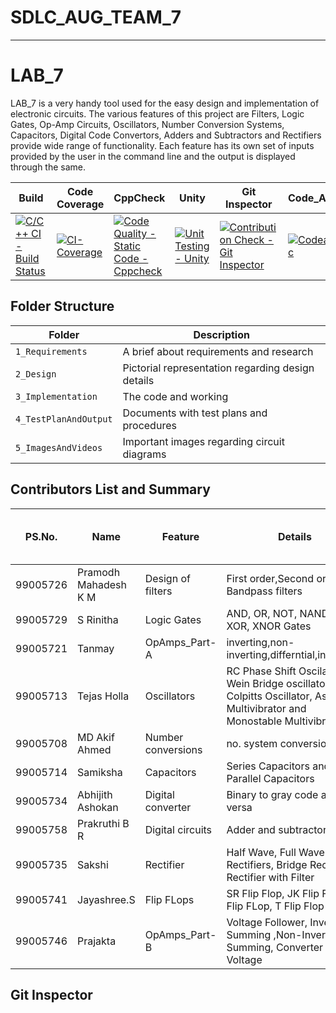 # SDLC_AUG_TEAM_7
-----------------------------------------------------------------------------------------------------------------------------------------------------------------------------------

# LAB_7

LAB_7 is a very handy tool used for the easy design and implementation of electronic circuits. The various features of this project are Filters, Logic Gates, Op-Amp Circuits, Oscillators, Number Conversion Systems, Capacitors, Digital Code Convertors, Adders and Subtractors and Rectifiers provide wide range of functionality. Each feature has its own set of inputs provided by the user in the command line and the output is displayed through the same. 


| Build | Code Coverage | CppCheck | Unity | Git Inspector | Code_Ac| Codacy | Valgrind |
|-------|---------------|----------|-------|---------------|--------|-------|-----------|
|[![C/C++ CI - Build Status](https://github.com/TanmayBhilkar/SDLC_AUG_TEAM_7/actions/workflows/c-cpp.yml/badge.svg)](https://github.com/TanmayBhilkar/SDLC_AUG_TEAM_7/actions/workflows/c-cpp.yml)|[![CI-Coverage](https://github.com/TanmayBhilkar/SDLC_AUG_TEAM_7/actions/workflows/gcov.yml/badge.svg)](https://github.com/TanmayBhilkar/SDLC_AUG_TEAM_7/actions/workflows/gcov.yml)|[![Code Quality - Static Code - Cppcheck](https://github.com/TanmayBhilkar/SDLC_AUG_TEAM_7/actions/workflows/cppcheck.yml/badge.svg)](https://github.com/TanmayBhilkar/SDLC_AUG_TEAM_7/actions/workflows/cppcheck.yml)|[![Unit Testing - Unity](https://github.com/TanmayBhilkar/SDLC_AUG_TEAM_7/actions/workflows/unit_testing.yml/badge.svg)](https://github.com/TanmayBhilkar/SDLC_AUG_TEAM_7/actions/workflows/unit_testing.yml)|[![Contribution Check - Git Inspector](https://github.com/TanmayBhilkar/SDLC_AUG_TEAM_7/actions/workflows/gitinspector.yml/badge.svg)](https://github.com/TanmayBhilkar/SDLC_AUG_TEAM_7/actions/workflows/gitinspector.yml)|[![Codeac](https://static.codeac.io/badges/2-397881802.svg "Codeac")](https://app.codeac.io/github/TanmayBhilkar/SDLC_AUG_TEAM_7)|![code_quality](https://www.code-inspector.com/project/26795/score/svg)![code_grade](https://www.code-inspector.com/project/26795/status/svg)|[![Valgrind](https://github.com/TanmayBhilkar/SDLC_AUG_TEAM_7/actions/workflows/Valgrind.yml/badge.svg)](https://github.com/TanmayBhilkar/SDLC_AUG_TEAM_7/actions/workflows/Valgrind.yml)|


## Folder Structure

Folder                     | Description
-------------------        | -----------------------------------------
`1_Requirements`           | A brief about requirements and research
`2_Design`                 | Pictorial representation regarding design details
`3_Implementation`         | The code and working
`4_TestPlanAndOutput`      | Documents with test plans and procedures
`5_ImagesAndVideos`        | Important images regarding circuit diagrams


## Contributors List and Summary

| PS.No.| Name | Feature | Details | No. of Test Cases tested | No. of Test Cases Passed | Issuses Raised/ Solved |
|------|-----|---------|--------|-------|---------|--------------|
|99005726|Pramodh Mahadesh K M|Design of filters|First order,Second order and Bandpass filters| 06 | 06 | 01/00 |
|99005729|S Rinitha|Logic Gates|AND, OR, NOT, NAND, NOR, XOR, XNOR Gates|07 |07 | |
|99005721|Tanmay|OpAmps_Part-A|inverting,non-inverting,differntial,integretor|06 |06 | 00/02 |
|99005713|Tejas Holla| Oscillators | RC Phase Shift Oscilaltor, Wein Bridge oscillator, Colpitts Oscillator, Astable Multivibrator and Monostable Multivibrator| 06 | 06 | 00/02 |
|99005708|MD Akif Ahmed | Number conversions| no. system conversions| 0 | 0 | |
|99005714|Samiksha | Capacitors| Series Capacitors and Parallel Capacitors|02 |02 | |
|99005734|Abhijith Ashokan | Digital converter| Binary to gray code and vice versa| 06 | 06 | |
|99005758|Prakruthi B R  |Digital circuits| Adder and subtractor | 08 | 08 | |
|99005735|Sakshi |Rectifier| Half Wave, Full Wave Rectifiers, Bridge Rectifier & Rectifier with Filter| 04 | 04 | |
|99005741|Jayashree.S | Flip FLops | SR Flip Flop, JK Flip Flop, D Flip FLop, T Flip Flop | 04 | 04 | |
|99005746|Prajakta  | OpAmps_Part-B | Voltage Follower, Inverting Summing ,Non-Inverting Summing, Converter Current Voltage | 04 | 04 | |

## Git Inspector
